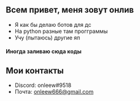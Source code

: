 ## Всем привет, меня зовут онлив
- Я как бы делаю ботов для дс
- На python разные там прогграммы
- Учу (пытаюсь) другие яп
#### Иногда заливаю сюда коды
## Мои контакты
- Discord: onleew#9518
- Почта: onleew666@gmail.com

